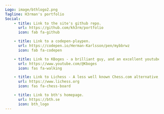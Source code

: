 ```yaml
---
Logo: image/bthlogo2.png
Tagline: H3rman's portfolio
Social:
    - title: Link to the site's github repo.
      url: https://github.com/kh3rm/portfolio
      icon: fab fa-github

    - title: Link to a codepen-playpen.
      url: https://codepen.io/Herman-Karlsson/pen/mybbrwz
      icon: fab fa-codepen

    - title: Link to KBoges - a brilliant guy, and an excellent youtube training resource.
      url: https://www.youtube.com/@Kboges
      icon: fas fa-walking

    - title: Link to Lichess - A less well known Chess.com alternative, a french little open source sibling, that I prefer.
      url: https://www.lichess.org
      icon: fas fa-chess-board

    - title: Link to bth's homepage.
      url: https://bth.se
      icon: bth_logo
---
```


